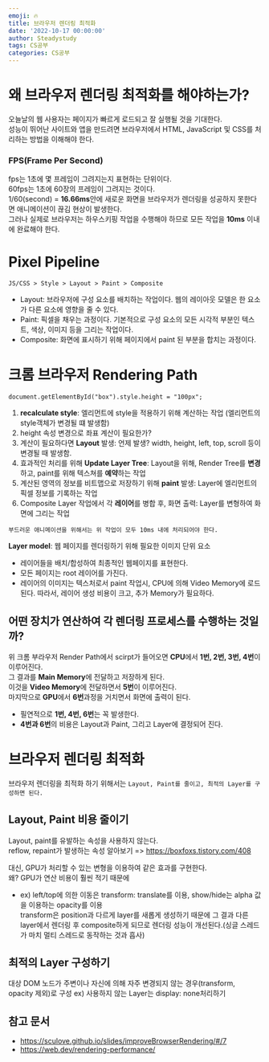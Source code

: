 ```yaml
---
emoji: 🔥
title: 브라우저 렌더링 최적화
date: '2022-10-17 00:00:00'
author: Steadystudy
tags: CS공부
categories: CS공부
---
```


# 왜 브라우저 렌더링 최적화를 해야하는가?

오늘날의 웹 사용자는 페이지가 빠르게 로드되고 잘 실행될 것을 기대한다.  
성능이 뛰어난 사이트와 앱을 만드려면 브라우저에서 HTML, JavaScript 및 CSS를 처리하는 방법을 이해해야 한다.

### FPS(Frame Per Second)

fps는 1초에 몇 프레임이 그려지는지 표현하는 단위이다.  
60fps는 1초에 60장의 프레임이 그려지는 것이다.  
1/60(second) = **16.66ms**안에 새로운 화면을 브라우저가 렌더링을 성공하지 못한다면 애니메이션이 끊김 현상이 발생한다.  
그러나 실제로 브라우저는 하우스키핑 작업을 수행해야 하므로 모든 작업을 **10ms** 이내에 완료해야 한다.

# Pixel Pipeline

`JS/CSS > Style > Layout > Paint > Composite`

- Layout: 브라우저에 구성 요소를 배치하는 작업이다. 웹의 레이아웃 모델은 한 요소가 다른 요소에 영향을 줄 수 있다.
- Paint: 픽셀을 채우는 과정이다. 기본적으로 구성 요소의 모든 시각적 부분인 텍스트, 색상, 이미지 등을 그리는 작업이다.
- Composite: 화면에 표시하기 위해 페이지에서 paint 된 부분을 합치는 과정이다.

# 크롬 브라우저 Rendering Path

```
document.getElementById("box").style.height = "100px";
```

1. **recalculate style**: 엘리먼트에 style을 적용하기 위해 계산하는 작업 (엘리먼트의 style객체가 변경될 떄 발생함)
2. height 속성 변경으로 좌표 계산이 필요한가?
3. 계산이 필요하다면 **Layout** 발생: 언제 발생? width, height, left, top, scroll 등이 변경될 때 발생함.
4. 효과적인 처리를 위해 **Update Layer Tree**: Layout을 위해, Render Tree를 **변경**하고, paint를 위해 텍스쳐를 **예약**하는 작업
5. 계산된 영역의 정보를 비트맵으로 저장하기 위해 **paint** 발생: Layer에 엘리먼트의 픽셀 정보를 기록하는 작업
6. Composite Layer 작업에서 각 **레이어**를 병합 후, 화면 출력: Layer를 변형하여 화면에 그리는 작업

`부드러운 애니메이션을 위해서는 위 작업이 모두 10ms 내에 처리되어야 한다.`

**Layer model**: 웹 페이지를 렌더링하기 위해 필요한 이미지 단위 요소

- 레이어들을 배치/합성하여 최종적인 웹페이지를 표현한다.
- 모든 페이지는 root 레이어를 가진다.
- 레이어의 이미지는 텍스처로서 paint 작업시, CPU에 의해 Video Memory에 로드된다. 따라서, 레이어 생성 비용이 크고, 추가 Memory가 필요하다.

## 어떤 장치가 연산하여 각 렌더링 프로세스를 수행하는 것일까?

위 크롬 부라우저 Render Path에서 scirpt가 들어오면 **CPU**에서 **1번, 2번, 3번, 4번**이 이루어진다.  
그 결과를 **Main Memory**에 전달하고 저장하게 된다.  
이것을 **Video Memory**에 전달하면서 **5번**이 이루어진다.  
마지막으로 **GPU**에서 **6번**과정을 거치면서 화면에 출력이 된다.

- 필연적으로 **1번, 4번, 6번**는 꼭 발생한다.
- **4번과 6번**의 비용은 Layout과 Paint, 그리고 Layer에 결정되어 진다.

# 브라우저 렌더링 최적화

브라우저 렌더링을 최적화 하기 위해서는 `Layout, Paint를 줄이고, 최적의 Layer를 구성하면 된다.`

## Layout, Paint 비용 줄이기

Layout, paint를 유발하는 속성을 사용하지 않는다.  
reflow, repaint가 발생하는 속성 알아보기 => https://boxfoxs.tistory.com/408

대신, GPU가 처리할 수 있는 변형을 이용하여 같은 효과를 구현한다.  
왜? GPU가 연산 비용이 훨씬 적기 때문에

- ex) left/top에 의한 이동은 transform: translate를 이용, show/hide는 alpha 값을 이용하는 opacity를 이용  
  transform은 position과 다르게 layer를 새롭게 생성하기 때문에 그 결과 다른 layer에서 렌더링 후 composite하게 되므로 렌더링 성능이 개선된다.(싱글 스레드가 마치 멀티 스레드로 동작하는 것과 흡사)

## 최적의 Layer 구성하기

대상 DOM 노드가 주변이나 자신에 의해 자주 변경되지 않는 경우(transform, opacity 제외)로 구성
ex) 사용하지 않는 Layer는 display: none처리하기

## 참고 문서

- https://sculove.github.io/slides/improveBrowserRendering/#/7
- https://web.dev/rendering-performance/

